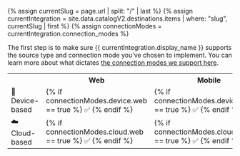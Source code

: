 <!-- in the file we're pulling from the API, "name" corresponds with the path to the yml blob for a specific destination.-->
{% assign currentSlug = page.url | split: "/" | last %}
{% assign currentIntegration = site.data.catalogV2.destinations.items | where: "slug", currentSlug | first %}
{% assign connectionModes = currentIntegration.connection_modes %}
<!--
components -> how do we send data
platforms -> what data do we recognize-->



The first step is to make sure {{ currentIntegration.display_name }} supports the source type and connection mode you've chosen to implement. You can learn more about what dictates [the connection modes we support here](https://segment.com/docs/destinations/#connection-modes).

<table>
  <tr>
    <th></th>
    <th>Web</th>
    <th>Mobile</th>
    <th>Server</th>
  </tr>
  <tr>
    <td>📱 Device-based</td>
    <td>{% if connectionModes.device.web == true %} ✅ {% endif %}</td>
    <td>{% if connectionModes.device.mobile == true %} ✅ {% endif %}</td>
    <td>{% if connectionModes.device.server == true %} ✅ {% endif %}</td>
  </tr>
  <tr>
    <td>☁️  Cloud-based</td>
    <td>{% if connectionModes.cloud.web == true %} ✅ {% endif %}</td>
    <td>{% if connectionModes.cloud.mobile == true %} ✅ {% endif %}</td>
    <td>{% if connectionModes.cloud.server == true %} ✅ {% endif %}</td>
  </tr>
</table>
